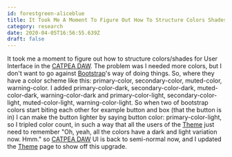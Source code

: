 ```yaml
---
id: forestgreen-aliceblue
title: It Took Me A Moment To Figure Out How To Structure Colors Shades For User Interface In The Catpea Daw The Problem Was I Needed
category: research
date: 2020-04-05T16:56:55.639Z
draft: false
---
```


It took me a moment to figure out how to structure colors/shades for User Interface in the [CATPEA DAW][1]. The problem was I needed more colors, but I don't want to go against [Bootstrap][2]'s way of doing things. So, where they have a color scheme like this: primary-color, secondary-color, muted-color, warning-color. I added primary-color-dark, secondary-color-dark, muted-color-dark, warning-color-dark and primary-color-light, secondary-color-light, muted-color-light, warning-color-light. So when two of bootstrap colors start biting each other for example button and box (that the button is in) I can make the button lighter by saying button color: primary-color-light, so I tripled color count, in such a way that all the users of the [Theme][3] just need to remember "Oh, yeah, all the colors have a dark and light variation now. Hmm." so [CATPEA DAW][4] UI is back to semi-normal now, and I updated the [Theme][5] page to show off this upgrade.

[1]: /daw
[2]: https://getbootstrap.com/
[3]: /theme
[4]: /daw
[5]: /theme